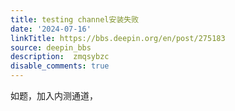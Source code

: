 ```yaml
---
title: testing channel安装失败
date: '2024-07-16'
linkTitle: https://bbs.deepin.org/en/post/275183
source: deepin_bbs
description:  zmqsybzc 
disable_comments: true
---
```

如题，加入内测通道，
